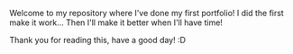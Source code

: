 Welcome to my repository where I've done my first portfolio! 
I did the first make it work... Then I'll make it better when I'll have time! 

Thank you for reading this, have a good day! :D

